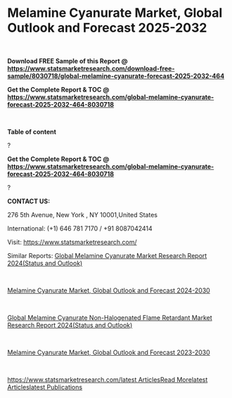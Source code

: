 <h1>Melamine Cyanurate Market, Global Outlook and Forecast 2025-2032</h1><br/><p><strong>Download FREE Sample of this Report @ <a href="https://www.statsmarketresearch.com/download-free-sample/8030718/global-melamine-cyanurate-forecast-2025-2032-464">https://www.statsmarketresearch.com/download-free-sample/8030718/global-melamine-cyanurate-forecast-2025-2032-464</a></strong></p>
 
 
 
 <div><b>Get the Complete Report & TOC @ <a href="https://www.statsmarketresearch.com/global-melamine-cyanurate-forecast-2025-2032-464-8030718">https://www.statsmarketresearch.com/global-melamine-cyanurate-forecast-2025-2032-464-8030718</a></b></div>
 
 
 
 <p><br />
 
 <b>Table of content</b></p>
 
 
 
 <p>? </p>
 
 
 
 <div><b>Get the Complete Report & TOC @ <a href="https://www.statsmarketresearch.com/global-melamine-cyanurate-forecast-2025-2032-464-8030718">https://www.statsmarketresearch.com/global-melamine-cyanurate-forecast-2025-2032-464-8030718</a></b></div>
 
 
 
 <p>? </p>
 
 
 
 <p><b>CONTACT US:</b><br />
 
 276 5th Avenue, New York , NY 10001,United States<br />
 
 International: (+1) 646 781 7170 / +91 8087042414<br />
 
 Visit: <a href="https://www.statsmarketresearch.com/">https://www.statsmarketresearch.com/</a><br />
 
 Similar Reports: <a href="https://www.statsmarketresearch.com/global-melamine-cyanurate-forecast-2025-2032-464-8030718">Global Melamine Cyanurate Market Research Report 2024(Status and Outlook)</a><br />
 
 <br />
 
 <a href="https://www.statsmarketresearch.com/global-melamine-cyanurate-forecast-2025-2032-464-8030718">Melamine Cyanurate Market, Global Outlook and Forecast 2024-2030</a><br />
 
 <br />
 
 <a href="https://www.statsmarketresearch.com/global-melamine-cyanurate-forecast-2025-2032-464-8030718">Global Melamine Cyanurate Non-Halogenated Flame Retardant Market Research Report 2024(Status and Outlook)</a><br />
 
 <br />
 
 <a href="https://www.statsmarketresearch.com/global-melamine-cyanurate-forecast-2025-2032-464-8030718">Melamine Cyanurate Market, Global Outlook and Forecast 2023-2030</a><br />
 
 <br />
 
 <a href="https://gyeongbokgung.com">https://www.statsmarketresearch.com/</a><a href="https://hallyeomaritime.com">latest Articles</a><a href="https://jingwansa.com">Read More</a><a href="https://nguoiviet.jp/">latest Articles</a><a href="https://www.intelmarketresearch.com/">latest Publications</a></p>